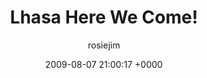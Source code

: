 ---
blog: travel
date: 2009-08-07 21:00:17 +0000
title: "Lhasa Here We Come!"
author: rosiejim
permalink: /tibet/lhasa/china-2009/lhasa-here-we-come/
---